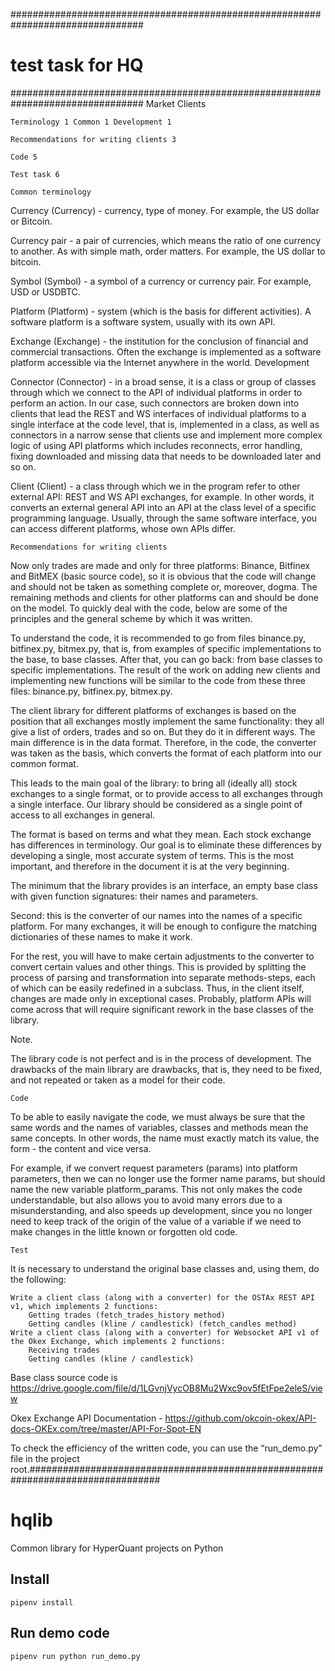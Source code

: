 ################################################################################
#                     test task for HQ
################################################################################
﻿Market Clients

    Terminology 1 Common 1 Development 1

    Recommendations for writing clients 3

    Code 5

    Test task 6

    Common terminology 

Currency (Currency) - currency, type of money. For example, the US dollar or Bitcoin.

Currency pair - a pair of currencies, which means the ratio of one currency to another. As with simple math, order matters. For example, the US dollar to bitcoin.

Symbol (Symbol) - a symbol of a currency or currency pair. For example, USD or USDBTC.

Platform (Platform) - system (which is the basis for different activities). A software platform is a software system, usually with its own API.

Exchange (Exchange) - the institution for the conclusion of financial and commercial transactions. Often the exchange is implemented as a software platform accessible via the Internet anywhere in the world. Development

Connector (Connector) - in a broad sense, it is a class or group of classes through which we connect to the API of individual platforms in order to perform an action. In our case, such connectors are broken down into clients that lead the REST and WS interfaces of individual platforms to a single interface at the code level, that is, implemented in a class, as well as connectors in a narrow sense that clients use and implement more complex logic of using API platforms which includes reconnects, error handling, fixing downloaded and missing data that needs to be downloaded later and so on.

Client (Client) - a class through which we in the program refer to other external API: REST and WS API exchanges, for example. In other words, it converts an external general API into an API at the class level of a specific programming language. Usually, through the same software interface, you can access different platforms, whose own APIs differ.

    Recommendations for writing clients 

Now only trades are made and only for three platforms: Binance, Bitfinex and BitMEX (basic source code), so it is obvious that the code will change and should not be taken as something complete or, moreover, dogma. The remaining methods and clients for other platforms can and should be done on the model. To quickly deal with the code, below are some of the principles and the general scheme by which it was written.

To understand the code, it is recommended to go from files binance.py, bitfinex.py, bitmex.py, that is, from examples of specific implementations to the base, to base classes. After that, you can go back: from base classes to specific implementations. The result of the work on adding new clients and implementing new functions will be similar to the code from these three files: binance.py, bitfinex.py, bitmex.py.

The client library for different platforms of exchanges is based on the position that all exchanges mostly implement the same functionality: they all give a list of orders, trades and so on. But they do it in different ways. The main difference is in the data format. Therefore, in the code, the converter was taken as the basis, which converts the format of each platform into our common format.

This leads to the main goal of the library: to bring all (ideally all) stock exchanges to a single format, or to provide access to all exchanges through a single interface. Our library should be considered as a single point of access to all exchanges in general.

The format is based on terms and what they mean. Each stock exchange has differences in terminology. Our goal is to eliminate these differences by developing a single, most accurate system of terms. This is the most important, and therefore in the document it is at the very beginning.

The minimum that the library provides is an interface, an empty base class with given function signatures: their names and parameters.

Second: this is the converter of our names into the names of a specific platform. For many exchanges, it will be enough to configure the matching dictionaries of these names to make it work.

For the rest, you will have to make certain adjustments to the converter to convert certain values ​​and other things. This is provided by splitting the process of parsing and transformation into separate methods-steps, each of which can be easily redefined in a subclass. Thus, in the client itself, changes are made only in exceptional cases. Probably, platform APIs will come across that will require significant rework in the base classes of the library.

Note.

The library code is not perfect and is in the process of development. The drawbacks of the main library are drawbacks, that is, they need to be fixed, and not repeated or taken as a model for their code.

    Code 

To be able to easily navigate the code, we must always be sure that the same words and the names of variables, classes and methods mean the same concepts. In other words, the name must exactly match its value, the form - the content and vice versa.

For example, if we convert request parameters (params) into platform parameters, then we can no longer use the former name params, but should name the new variable platform_params. This not only makes the code understandable, but also allows you to avoid many errors due to a misunderstanding, and also speeds up development, since you no longer need to keep track of the origin of the value of a variable if we need to make changes in the little known or forgotten old code.

    Test 

It is necessary to understand the original base classes and, using them, do the following:

    Write a client class (along with a converter) for the OSTAx REST API v1, which implements 2 functions:
        Getting trades (fetch_trades_history method)
        Getting candles (kline / candlestick) (fetch_candles method) 
    Write a client class (along with a converter) for Websocket API v1 of the Okex Exchange, which implements 2 functions:
        Receiving trades
        Getting candles (kline / candlestick) 

Base class source code is https://drive.google.com/file/d/1LGvnjVycOB8Mu2Wxc9ov5fEtFpe2eleS/view

Okex Exchange API Documentation - https://github.com/okcoin-okex/API-docs-OKEx.com/tree/master/API-For-Spot-EN

To check the efficiency of the written code, you can use the “run_demo.py” file in the project root.################################################################################

# hqlib
Common library for HyperQuant projects on Python

## Install

    pipenv install

## Run demo code

    pipenv run python run_demo.py
    

